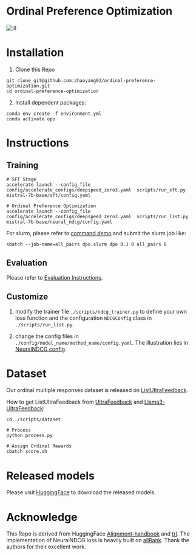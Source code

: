 # Ordinal Preference Optimization
![ill](./assets/illustration.png)

# Installation
1. Clone this Repo
```
git clone git@github.com:zhaoyang02/ordinal-preference-optimization.git
cd ordinal-preference-optimization
```

2. Install dependent packages:
```
conda env create -f environment.yml
conda activate opo
```

# Instructions
## Training
```
# SFT Stage
accelerate launch --config_file config/accelerate_configs/deepspeed_zero3.yaml  scripts/run_sft.py mistral-7b-base/sft/config.yaml 

# Ordinal Preference Optimization
accelerate launch --config_file config/accelerate_configs/deepspeed_zero3.yaml  scripts/run_list.py mistral-7b-base/neural_ndcg/config.yaml 
```

For slurm, please refer to [command demo](./commands/mistral-7b-base/commands.sh) and submit the slurm job like:

`sbatch --job-name=all_pairs dpo.slurm dpo 0.1 8 all_pairs 8`

## Evaluation
Please refer to [Evaluation Instructions](./eval/README.md).

## Customize
1. modify the trainer file `./scripts/ndcg_trainer.py` to define your own loss function and the configuration `NDCGConfig` class in `./scripts/run_list.py`.

2. change the config files in `./config/model_name/method_name/config.yaml`. The illustration lies in [NeuralNDCG config](./config/mistral-7b-base/neural_ndcg/config.yaml).

# Dataset
Our ordinal multiple responses dataset is released on [ListUltraFeedback](https://huggingface.co/datasets/OPO-alignment/ListUltraFeedback).

How to get ListUltraFeedback from [UltraFeedback](https://huggingface.co/datasets/openbmb/UltraFeedback) and [Llama3-UltraFeedback](https://huggingface.co/datasets/princeton-nlp/llama3-ultrafeedback-armorm):

```
cd ./scripts/dataset

# Process
python process.py

# Assign Ordinal Rewards
sbatch score.sh
```

# Released models
Please visit [HuggingFace](https://huggingface.co/yangzhao02) to download the released models.

# Acknowledge
This Repo is derived from HuggingFace [Alignment-handbook](https://github.com/huggingface/alignment-handbook) and [trl](https://github.com/huggingface/trl). The implementation of NeuralNDCG loss is heavily built on [allRank](https://github.com/allegro/allRank). Thank the authors for their excellent work.